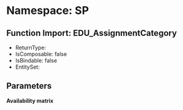# Namespace: SP

## Function Import: EDU_AssignmentCategory

- ReturnType: 
- IsComposable: false
- IsBindable: false
- EntitySet: 

## Parameters

**Availability matrix**

